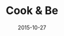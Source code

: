 ---
layout: site
title: "Cook & Be"
date: 2015-10-27
categories: [community]
version: 1.6.6
major: 1
minor: 6
patch: 6
slug: cook-and-be
link: http://www.cookandbe.com/
permalink: /sites/:slug
---